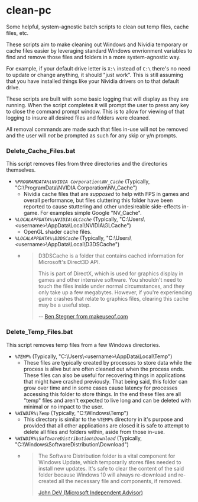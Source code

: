 # clean-pc
Some helpful, system-agnostic batch scripts to clean out temp files, cache files, etc. 

These scripts aim to make cleaning out Windows and Nividia temporary or cache files easier by leveraging standard Windows envrionment variables to find and remove those files and folders in a more system-agnostic way. 

For example, if your default drive letter is `X:\` instead of `C:\` there's no need to update or change anything, it should "just work". This is still assuming that you have installed things like your Nividia drivers on to that default drive. 

These scripts are built with some basic logging that will display as they are running. When the script completes it will prompt the user to press any key to close the command prompt window. This is to allow for viewing of that logging to insure all desired files and folders were cleaned. 

All removal commands are made such that files in-use will not be removed and the user will *not* be prompted as such for any skip or y/n prompts.  

### Delete_Cache_Files.bat
This script removes files from three directories and the directories themselves. 

- *`%PROGRAMDATA%\NVIDIA Corporation\NV_Cache`* (Typically, "C:\ProgramData\NVIDIA Corporation\NV_Cache")
    - Nividia cache files that are _supposed_ to help with FPS in games and overall performance, but files cluttering this folder have been reported to cause stuttering and other undesireable side-effects in-game. For examples simple Google "NV_Cache". 
- *`%LOCALAPPDATA%\NVIDIA\GLCache`* (Typically, "C:\Users\\<username\>\AppData\Local\NVIDIA\GLCache")
    - OpenGL shader cache files. 
- *`%LOCALAPPDATA%\D3DSCache`* (Typically, "C:\Users\\<username\>\AppData\Local\D3DSCache") 
    - > D3DSCache is a folder that contains cached information for Microsoft's Direct3D API.
      > 
      > This is part of DirectX, which is used for graphics display in games and other intensive software. 
      > You shouldn't need to touch the files inside under normal circumstances, and they only take up a few megabytes. 
      > However, if you're experiencing game crashes that relate to graphics files, clearing this cache may be a useful step.
      >
      > -- [Ben Stegner from makeuseof.com](https://www.makeuseof.com/tag/default-windows-files-folders/)

### Delete_Temp_Files.bat
This script removes temp files from a few Windows directories. 

- *`%TEMP%`* (Typically, "C:\Users\\<username\>\AppData\Local\Temp")
	- These files are typically created by processes to store data while the process is alive but are often cleaned out when the process ends. These files can also be useful for recovering things in applications that might have crashed previously. That being said, this folder can grow over time and in some cases cause latency for processes accessing this folder to store things. In the end these files are all "temp" files and aren't expected to live long and can be deleted with minimal or no impact to the user. 
- *`%WINDIR%\Temp`* (Typically, "C:\Windows\Temp") 
    - This directory is similar to the `%TEMP%` directory in it's purpose and provided that all other applications are closed it is safe to attempt to delete all files and folders within, aside from those in-use. 
- *`%WINDIR%\SoftwareDistribution\Download`* (Typically, "C:\Windows\SoftwareDistribution\Download")
	- > The Software Distribution folder is a vital component for Windows Update, which temporarily stores files needed to install new updates. It's safe to clear the content of the said folder because Windows 10 will always re-download and re-created all the necessary file and components, if removed.
	  >
	  > [John DeV (Microsoft Independent Advisor)](https://answers.microsoft.com/en-us/windows/forum/windows_10-files/cwindowssoftwaredistributiondownload-deleting/7121844b-82bb-4a53-ad52-3a93fcfc9ffb)